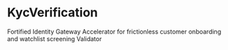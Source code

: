 # KycVerification
Fortified Identity Gateway Accelerator for frictionless customer onboarding and watchlist screening Validator
